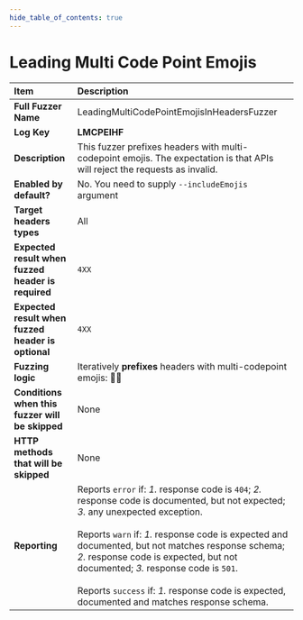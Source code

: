 ```yaml
--- 
hide_table_of_contents: true
---
```


# Leading Multi Code Point Emojis

| Item                                               | Description                                                                                                                                                                                                                                                                                                                                                                                                                                      |
|:---------------------------------------------------|:-------------------------------------------------------------------------------------------------------------------------------------------------------------------------------------------------------------------------------------------------------------------------------------------------------------------------------------------------------------------------------------------------------------------------------------------------|
| **Full Fuzzer Name**                               | LeadingMultiCodePointEmojisInHeadersFuzzer                                                                                                                                                                                                                                                                                                                                                                                                       |
| **Log Key**                                        | **LMCPEIHF**                                                                                                                                                                                                                                                                                                                                                                                                                                     |
| **Description**                                    | This fuzzer prefixes headers with multi-codepoint emojis. The expectation is that APIs will reject the requests as invalid.                                                                                                                                                                                                                                                                                                                      |
| **Enabled by default?**                            | No. You need to supply `--includeEmojis` argument                                                                                                                                                                                                                                                                                                                                                                                                |
| **Target headers types**                           | All                                                                                                                                                                                                                                                                                                                                                                                                                                              |
| **Expected result when fuzzed header is required** | `4XX`                                                                                                                                                                                                                                                                                                                                                                                                                                            |
| **Expected result when fuzzed header is optional** | `4XX`                                                                                                                                                                                                                                                                                                                                                                                                                                            |
| **Fuzzing logic**                                  | Iteratively **prefixes** headers with multi-codepoint emojis: 👩‍🚀                                                                                                                                                                                                                                                                                                                                                                              |
| **Conditions when this fuzzer will be skipped**    | None                                                                                                                                                                                                                                                                                                                                                                                                                                             |
| **HTTP methods that will be skipped**              | None                                                                                                                                                                                                                                                                                                                                                                                                                                             |
| **Reporting**                                      | Reports `error` if: *1.* response code is `404`; *2.* response code is documented, but not expected; *3.* any unexpected exception. <br/><br/> Reports `warn` if: *1.* response code is expected and documented, but not matches response schema; *2.* response code is expected, but not documented; *3.* response code is `501`. <br/><br/> Reports `success` if: *1.* response code is expected, documented and matches response schema.      | 
